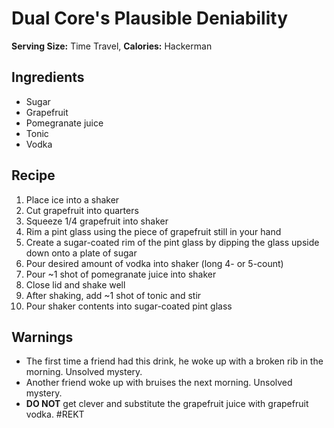 # Dual Core's Plausible Deniability

**Serving Size:** Time Travel, **Calories:** Hackerman

## Ingredients

- Sugar
- Grapefruit
- Pomegranate juice
- Tonic
- Vodka

## Recipe

1. Place ice into a shaker
2. Cut grapefruit into quarters
3. Squeeze 1/4 grapefruit into shaker
4. Rim a pint glass using the piece of grapefruit still in your hand
5. Create a sugar-coated rim of the pint glass by dipping the glass upside down onto a plate of sugar
6. Pour desired amount of vodka into shaker (long 4- or 5-count)
7. Pour ~1 shot of pomegranate juice into shaker
8. Close lid and shake well
9. After shaking, add ~1 shot of tonic and stir
10. Pour shaker contents into sugar-coated pint glass

## Warnings

* The first time a friend had this drink, he woke up with a broken rib in the morning.  Unsolved mystery.
* Another friend woke up with bruises the next morning.  Unsolved mystery.
* **DO NOT** get clever and substitute the grapefruit juice with grapefruit vodka.  #REKT
